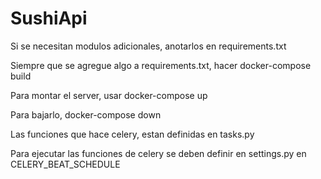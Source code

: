 # SushiApi

Si se necesitan modulos adicionales, anotarlos en requirements.txt

Siempre que se agregue algo a requirements.txt, hacer docker-compose build

Para montar el server, usar docker-compose up

Para bajarlo, docker-compose down

Las funciones que hace celery, estan definidas en tasks.py

Para ejecutar las funciones de celery se deben definir en settings.py en CELERY_BEAT_SCHEDULE
